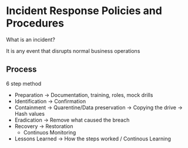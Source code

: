 # Incident Response Policies and Procedures

What is an incident?

It is any event that disrupts normal business operations

## Process

6 step method

* Preparation -> Documentation, training, roles, mock drills
* Identification -> Confirmation &#x20;
* Containment -> Quarentine/Data preservation -> Copying the drive -> Hash values&#x20;
* Eradication -> Remove what caused the breach
* Recovery -> Restoration
  * Continuos Monitoring&#x20;
* Lessons Learned -> How the steps worked / Continous Learning&#x20;
